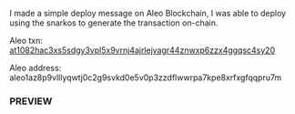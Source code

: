I made a simple deploy message on Aleo Blockchain, I was able to deploy using the snarkos to generate the transaction on-chain.

Aleo txn: [at1082hac3xs5sdgy3vpl5x9vrnj4ajrlejvagr44znwxp6zzx4ggqsc4sy20](https://explorer.aleo.org/transaction/at1082hac3xs5sdgy3vpl5x9vrnj4ajrlejvagr44znwxp6zzx4ggqsc4sy20?tab=fee)

Aleo address: aleo1az8p9vlllyqwtj0c2g9svkd0e5v0p3zzdflwwrpa7kpe8xrfxgfqqpru7m

### PREVIEW
